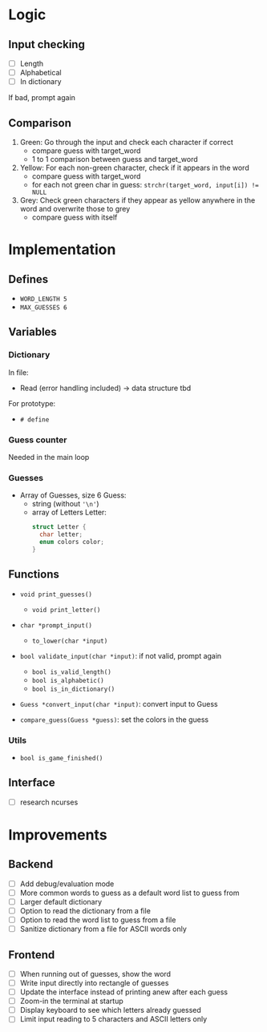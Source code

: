 # Logic

## Input checking
- [ ] Length
- [ ] Alphabetical
- [ ] In dictionary

If bad, prompt again

## Comparison
1. Green: Go through the input and check each character if correct
	- compare guess with target_word
	- 1 to 1 comparison between guess and target_word
2. Yellow: For each non-green character, check if it appears in the word
	- compare guess with target_word
	- for each not green char in guess: `strchr(target_word, input[i]) != NULL`
3. Grey: Check green characters if they appear as yellow anywhere in the word and overwrite those to grey
	- compare guess with itself

# Implementation

## Defines

- `WORD_LENGTH 5`
- `MAX_GUESSES 6`

## Variables

### Dictionary
In file:
- Read (error handling included) -> data structure tbd

For prototype:
- `# define`

### Guess counter

Needed in the main loop

### Guesses

- Array of Guesses, size 6
  Guess:
	- string (without `'\n'`)
	- array of Letters
	  Letter:
	  ```c
	  struct Letter {
	  	char letter;
	  	enum colors color;
	  }
	  ```

## Functions

- `void print_guesses()`
	- `void print_letter()`

- `char *prompt_input()`
	- `to_lower(char *input)`

- `bool validate_input(char *input)`: if not valid, prompt again
	- `bool is_valid_length()`
	- `bool is_alphabetic()`
	- `bool is_in_dictionary()`

- `Guess *convert_input(char *input)`: convert input to Guess

- `compare_guess(Guess *guess)`: set the colors in the guess

### Utils

- `bool is_game_finished()`



## Interface

- [ ] research ncurses


# Improvements

## Backend

- [ ] Add debug/evaluation mode
- [ ] More common words to guess as a default word list to guess from
- [ ] Larger default dictionary
- [ ] Option to read the dictionary from a file
- [ ] Option to read the word list to guess from a file
- [ ] Sanitize dictionary from a file for ASCII words only

## Frontend

- [ ] When running out of guesses, show the word
- [ ] Write input directly into rectangle of guesses
- [ ] Update the interface instead of printing anew after each guess
- [ ] Zoom-in the terminal at startup
- [ ] Display keyboard to see which letters already guessed
- [ ] Limit input reading to 5 characters and ASCII letters only
